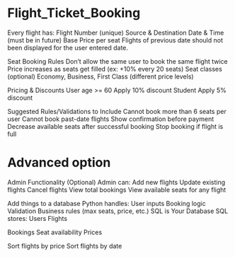 # Flight_Ticket_Booking
Every flight has:
    Flight Number (unique)
    Source & Destination
    Date & Time (must be in future)
    Base Price per seat
    Flights of previous date should not been displayed for the user entered date.


Seat Booking Rules
    Don’t allow the same user to book the same flight twice
    Price increases as seats get filled (ex: +10% every 20 seats)
    Seat classes (optional)	Economy, Business, First Class (different price levels)

Pricing & Discounts
    User age >= 60	Apply 10% discount
    Student Apply 5% discount

 Suggested Rules/Validations to Include
    Cannot book more than 6 seats per user
    Cannot book past-date flights
    Show confirmation before payment
    Decrease available seats after successful booking
    Stop booking if flight is full




# Advanced option 
Admin Functionality (Optional)
    Admin can:
    Add new flights
    Update existing flights
    Cancel flights
    View total bookings
    View available seats for any flight



Add things to a database 
    Python handles:
        User inputs
        Booking logic
        Validation
        Business rules (max seats, price, etc.)
    SQL is Your Database
        SQL stores:
        Users
        Flights

Bookings
    Seat availability
    Prices


Sort flights by price
Sort flights by date